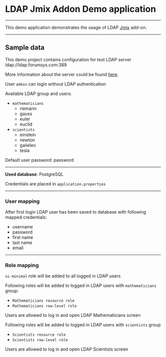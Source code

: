 # LDAP Jmix Addon Demo application

-----
This demo application demonstrates the usage of LDAP [Jmix](https://github.com/Haulmont/jmix-ldap) add-on.

-----
## Sample data

This demo project contains configuration for test LDAP server ldap://ldap.forumsys.com:389

More information about the server could be found [here](https://www.forumsys.com/2014/02/22/online-ldap-test-server/).


User `admin` can login without LDAP authentication

Available LDAP group and users: 
- `mathematicians` 
  - riemann
  - gauss
  - euler
  - euclid
- `scientists`
  - einstein
  - newton
  - galieleo
  - tesla

Default user password: password

--------------------------------

**Used database**: PostgreSQL

Credentials are placed in `application.properties`

--------------------------------

### User mapping

After first login LDAP user has been saved to database with following mapped credentials: 

- username
- password
- first name
- last name
- email

--------------------------------

### Role mapping

`ui-minimal` role will be added to all logged in LDAP users 

Following roles will be added to logged in LDAP users with `mathematicians` group:

- `Mathematicians resource role`
- `Mathematicians row-level role`

Users are allowed to log in and open LDAP Mathematicians screen

Following roles will be added to logged in LDAP users with `scientists` group

- `Scientists resource role`
- `Scientists row-level role`

Users are allowed to log in and open LDAP Scientists screen